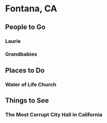 # Fontana, CA
## People to Go
### Laurie
### Grandbabies
## Places to Do
### Water of Life Church
## Things to See
### The Most Corrupt City Hall in California
